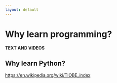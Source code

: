 ```yaml
---
layout: default
---
```


# Why learn programming?
**TEXT AND VIDEOS**


## Why learn Python?
https://en.wikipedia.org/wiki/TIOBE_index


